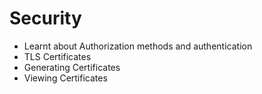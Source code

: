 # Security

- Learnt about Authorization methods and authentication
- TLS Certificates
- Generating Certificates
- Viewing Certificates

